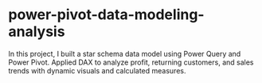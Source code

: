 # power-pivot-data-modeling-analysis
In this project, I built a star schema data model using Power Query and Power Pivot. Applied DAX to analyze profit, returning customers, and sales trends with dynamic visuals and calculated measures.
